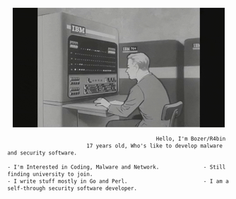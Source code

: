 <p align="center">
    <img src="1.gif" alt="----">
</p>

                                                   Hello, I'm Bozer/R4bin
                             17 years old, Who's like to develop malware and security software.

    - I'm Interested in Coding, Malware and Network.              - Still finding university to join.
    - I write stuff mostly in Go and Perl.                        - I am a self-through security software developer. 
